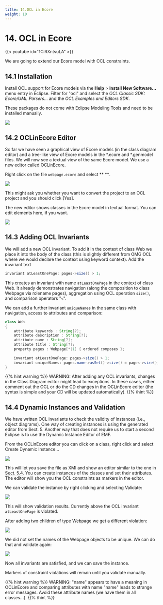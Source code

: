 ```yaml
---
title: 14.OCL in Ecore
weight: 10
---
```



# 14. OCL in Ecore

{{< youtube id="1CiRXntsuLA" >}}


We are going to extend our Ecore model with OCL constraints.

## 14.1 Installation

Install OCL support for Ecore models via the **Help** \> **Install New Software...​** menu entry in Eclipse. Filter for "ocl" and select the *OCL Classic SDK: Ecore/UML Parsers...* and the *OCL Examples and Editors SDK*.

These packages do not come with Eclipse Modeling Tools and need to be installed manually.

![](img/image47.png)

## 14.2 OCLinEcore Editor

So far we have seen a graphical view of Ecore models (in the class diagram editor) and a tree-like view of Ecore models in the \*.ecore and \*.genmodel files. We will now see a textual view of the same Ecore model. We use a new editor called OCLinEcore.

Right click on the file ``webpage.ecore`` and select ** **.

![](img/image48.png)

This might ask you whether you want to convert the project to an OCL project and you should click \[Yes\].

The new editor shows classes in the Ecore model in textual format. You can edit elements here, if you want.

![](img/image49.png)

## 14.3 Adding OCL Invariants

We will add a new OCL invariant. To add it in the context of class Web we place it into the body of the class (this is slightly different from OMG OCL where we would declare the context using keyword context). Add the invariant text

```java
invariant atLeastOnePage: pages->size() > 1;
```	


This creates an invariant with name ``atLeastOnePage`` in the context of class Web. It already demonstrates navigation (along the composition to class Webpage via rolename pages), aggregation using OCL operation ``size()``, and comparison operators "``<``".

We can add a further invariant ``uniqueNames`` in the same class with navigation, access to attributes and comparison:

```java	
class Web
{
    attribute keywords : String[?];
    attribute description : String[?];
    attribute name : String[?];
    attribute title : String[?];
    property pages : Webpage[*|1] { ordered composes };
    
    invariant atLeastOnePage: pages->size() > 1;
    invariant uniqueNames: pages.name->asSet()->size() = pages->size();
}
```

{{% hint warning %}}
WARNING: After adding any OCL invariants, changes in the Class Diagram editor might lead to exceptions. In these cases, either comment out the OCL or do the CD changes in the OCLinEcore editor (the syntax is simple and your CD will be updated automatically).
{{% /hint %}}

## 14.4 Dynamic Instances and Validation

We have written OCL invariants to check the validity of instances (i.e., object diagrams). One way of creating instances is using the generated editor from Sect. 5. Another way that does not require us to start a second Eclipse is to use the Dynamic Instance Editor of EMF.

From the OCLinEcore editor you can click on a class, right click and select Create Dynamic Instance...

![](img/image50.png)

This will let you save the file as XMI and show an editor similar to the one in [Sect. 5.4](5.Create%20EMF%20Editor%20plug-ins.md#54-edit-your-model). You can create instances of the classes and set their attributes. The editor will show you the OCL constraints as markers in the editor.

We can validate the instance by right clicking and selecting Validate:

![](img/image51.png)

This will show validation results. Currently above the OCL invariant ``atLeastOnePage`` is violated.

After adding two children of type Webpage we get a different violation:

![](img/image52.png)

We did not set the names of the Webpage objects to be unique. We can do that and validate again:

![](img/image53.png)

Now all invariants are satisfied, and we can save the instance.

Markers of constraint violations will remain until you validate manually.

{{% hint warning %}}
WARNING: "name" appears to have a meaning in OCLinEcore and comparing attributes with name "name" leads to strange error messages. Avoid these attribute names (we have them in all classes...).
{{% /hint %}}
